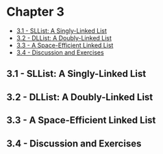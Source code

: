 # Chapter 3
  * [3.1 - SLList: A Singly-Linked List](https://github.com/dzhang54/All-Notes/blob/master/Self%20Learning/Data%20Structures/Open-Data-Structures-cp3.md#31---sllist-a-singly-linked-list)
  * [3.2 - DLList: A Doubly-Linked List](https://github.com/dzhang54/All-Notes/blob/master/Self%20Learning/Data%20Structures/Open-Data-Structures-cp3.md#32---dllist-a-doubly-linked-list)
  * [3.3 - A Space-Efficient Linked List](https://github.com/dzhang54/All-Notes/blob/master/Self%20Learning/Data%20Structures/Open-Data-Structures-cp3.md#33---a-space-efficient-linked-list)
  * [3.4 - Discussion and Exercises](https://github.com/dzhang54/All-Notes/blob/master/Self%20Learning/Data%20Structures/Open-Data-Structures-cp3.md#34---discussion-and-exercises)

## 3.1 - SLList: A Singly-Linked List
## 3.2 - DLList: A Doubly-Linked List
## 3.3 - A Space-Efficient Linked List
## 3.4 - Discussion and Exercises

